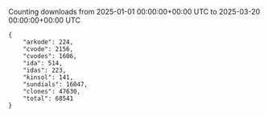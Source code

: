 
Counting downloads from 2025-01-01 00:00:00+00:00 UTC to 2025-03-20 00:00:00+00:00 UTC

```
{
    "arkode": 224,
    "cvode": 2156,
    "cvodes": 1606,
    "ida": 514,
    "idas": 223,
    "kinsol": 141,
    "sundials": 16047,
    "clones": 47630,
    "total": 68541
}
```
